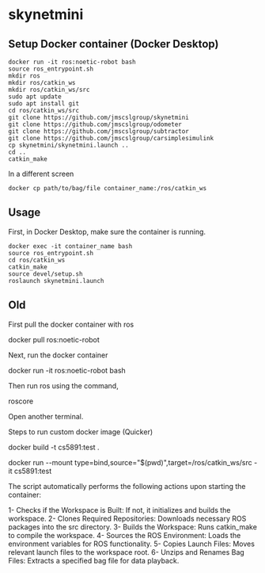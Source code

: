 # skynetmini

## Setup Docker container (Docker Desktop)

```
docker run -it ros:noetic-robot bash
source ros_entrypoint.sh
mkdir ros
mkdir ros/catkin_ws
mkdir ros/catkin_ws/src
sudo apt update
sudo apt install git
cd ros/catkin_ws/src
git clone https://github.com/jmscslgroup/skynetmini
git clone https://github.com/jmscslgroup/odometer
git clone https://github.com/jmscslgroup/subtractor
git clone https://github.com/jmscslgroup/carsimplesimulink
cp skynetmini/skynetmini.launch ..
cd ..
catkin_make
```

In a different screen

```
docker cp path/to/bag/file container_name:/ros/catkin_ws
```


## Usage

First, in Docker Desktop, make sure the container is running.

```
docker exec -it container_name bash
source ros_entrypoint.sh
cd ros/catkin_ws
catkin_make
source devel/setup.sh
roslaunch skynetmini.launch
```


## Old

First pull the docker container with ros

docker pull ros:noetic-robot

Next, run the docker container

docker run -it ros:noetic-robot bash

Then run ros using the command,

roscore

Open another terminal.

Steps to run custom docker image (Quicker)

docker build -t cs5891:test .

docker run --mount type=bind,source="$(pwd)",target=/ros/catkin_ws/src -it cs5891:test

The script automatically performs the following actions upon starting the container:

1- Checks if the Workspace is Built: If not, it initializes and builds the workspace.
2- Clones Required Repositories: Downloads necessary ROS packages into the src directory.
3- Builds the Workspace: Runs catkin_make to compile the workspace.
4- Sources the ROS Environment: Loads the environment variables for ROS functionality.
5- Copies Launch Files: Moves relevant launch files to the workspace root.
6- Unzips and Renames Bag Files: Extracts a specified bag file for data playback.

